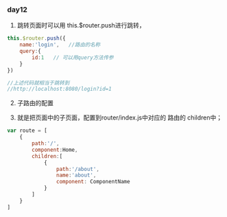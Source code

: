 ### day12

1.  跳转页面时可以用 this.$router.push进行跳转， 

   ```javascript
   this.$router.push({
       name:'login',   //路由的名称
       query:{
           id:1   // 可以用query方法传参
       }
   })
   
   //上述代码就相当于跳转到
   //http://localhost:8080/login?id=1  
   ```

   

2.  子路由的配置

   1. 就是把页面中的子页面，配置到router/index.js中对应的 路由的 children中；

   ```javascript
   var route = [
       {
           path:'/',
           component:Home,
           children:[
               {
                   path:'/about',
                   name:'about',
                   component: ComponentName
               }
           ]
       }
   ]
   ```

   